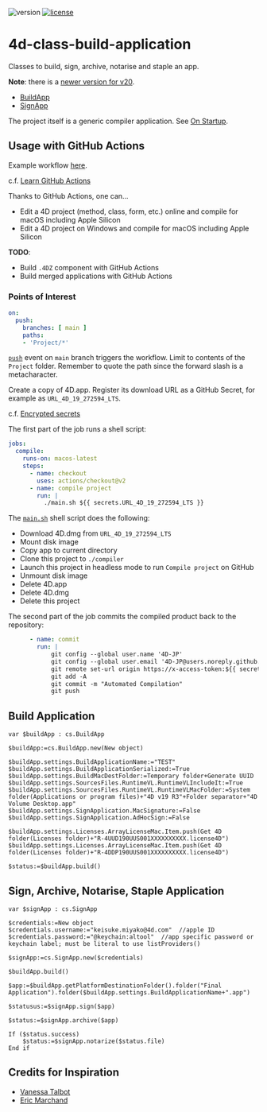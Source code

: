 ![version](https://img.shields.io/badge/version-19%2B-5682DF)
[![license](https://img.shields.io/github/license/miyako/4d-class-build-application
)](LICENSE)

# 4d-class-build-application
Classes to build, sign, archive, notarise and staple an app.

**Note**: there is a [newer version for v20](https://github.com/miyako/4d-class-compiler).

* [BuildApp](https://github.com/miyako/4d-class-build-application/blob/main/Project/Sources/Classes/BuildApp.4dm)
* [SignApp](https://github.com/miyako/4d-class-build-application/blob/main/Project/Sources/Classes/SignApp.4dm)

The project itself is a generic compiler application. See [On Startup](https://github.com/miyako/4d-class-build-application/blob/main/Project/Sources/DatabaseMethods/onStartup.4dm). 

## Usage with GitHub Actions

Example workflow [here](https://github.com/4D-JP/librezept/blob/main/.github/workflows/compile.yml).

c.f. [Learn GitHub Actions](https://docs.github.com/en/actions/learn-github-actions)

Thanks to GitHub Actions, one can...

* Edit a 4D project (method, class, form, etc.) online and compile for macOS including Apple Silicon
* Edit a 4D project on Windows and compile for macOS including Apple Silicon

**TODO**: 

* Build `.4DZ` component with GitHub Actions
* Build merged applications with GitHub Actions

### Points of Interest

```yml
on:
  push:
    branches: [ main ]
    paths:
    - 'Project/*'
``` 

[`push`](https://docs.github.com/en/actions/learn-github-actions/events-that-trigger-workflows#push) event on `main` branch triggers the workflow. Limit to contents of the `Project` folder. Remember to quote the path since the forward slash is a metacharacter.

Create a copy of 4D.app. Register its download URL as a GitHub Secret, for example as `URL_4D_19_272594_LTS`.

c.f. [Encrypted secrets](https://docs.github.com/en/actions/security-guides/encrypted-secrets)

The first part of the job runs a shell script:

```yml
jobs:
  compile:
    runs-on: macos-latest
    steps:
      - name: checkout
        uses: actions/checkout@v2
      - name: compile project
        run: |
          ./main.sh ${{ secrets.URL_4D_19_272594_LTS }}
```

The [`main.sh`](https://github.com/4D-JP/librezept/blob/main/main.sh) shell script does the following:

* Download 4D.dmg from `URL_4D_19_272594_LTS`
* Mount disk image 
* Copy app to current directory
* Clone this project to `./compiler`
* Launch this project in headless mode to run `Compile project` on GitHub
* Unmount disk image
* Delete 4D.app
* Delete 4D.dmg
* Delete this project

The second part of the job commits the compiled product back to the repository:

```yml
      - name: commit
        run: |
            git config --global user.name '4D-JP'
            git config --global user.email '4D-JP@users.noreply.github.com'
            git remote set-url origin https://x-access-token:${{ secrets.GITHUB_TOKEN }}@github.com/$GITHUB_REPOSITORY
            git add -A
            git commit -m "Automated Compilation"
            git push
```

## Build Application

```4d
var $buildApp : cs.BuildApp

$buildApp:=cs.BuildApp.new(New object)

$buildApp.settings.BuildApplicationName:="TEST"
$buildApp.settings.BuildApplicationSerialized:=True
$buildApp.settings.BuildMacDestFolder:=Temporary folder+Generate UUID
$buildApp.settings.SourcesFiles.RuntimeVL.RuntimeVLIncludeIt:=True
$buildApp.settings.SourcesFiles.RuntimeVL.RuntimeVLMacFolder:=System folder(Applications or program files)+"4D v19 R3"+Folder separator+"4D Volume Desktop.app"
$buildApp.settings.SignApplication.MacSignature:=False
$buildApp.settings.SignApplication.AdHocSign:=False

$buildApp.settings.Licenses.ArrayLicenseMac.Item.push(Get 4D folder(Licenses folder)+"R-4UUD190UUS001XXXXXXXXXX.license4D")
$buildApp.settings.Licenses.ArrayLicenseMac.Item.push(Get 4D folder(Licenses folder)+"R-4DDP190UUS001XXXXXXXXXX.license4D")

$status:=$buildApp.build()
```

## Sign, Archive, Notarise, Staple Application

```4d
var $signApp : cs.SignApp

$credentials:=New object
$credentials.username:="keisuke.miyako@4d.com"  //apple ID
$credentials.password:="@keychain:altool"  //app specific password or keychain label; must be literal to use listProviders()

$signApp:=cs.SignApp.new($credentials)

$buildApp.build()

$app:=$buildApp.getPlatformDestinationFolder().folder("Final Application").folder($buildApp.settings.BuildApplicationName+".app")

$statusus:=$signApp.sign($app)

$status:=$signApp.archive($app)

If ($status.success)
	$status:=$signApp.notarize($status.file)
End if 
```

## Credits for Inspiration

* [Vanessa Talbot](https://blog.4d.com/how-to-take-advantage-of-github-action-with-4d/)
* [Eric Marchand](https://github.com/mesopelagique/build-action)
